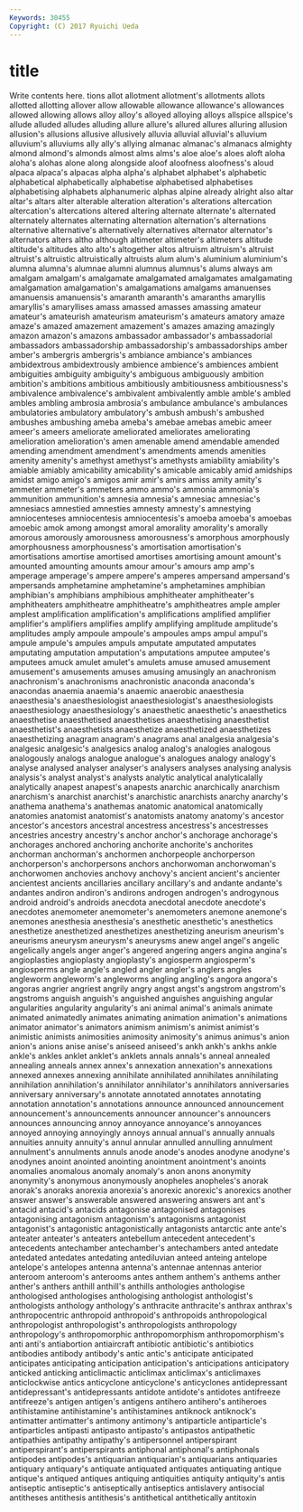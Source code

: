```yaml
---
Keywords: 30455 
Copyright: (C) 2017 Ryuichi Ueda
---
```


# title

Write contents here.
tions allot
allotment allotment's allotments allots allotted allotting allover allow allowable allowance
allowance's allowances allowed allowing allows alloy alloy's alloyed alloying alloys
allspice allspice's allude alluded alludes alluding allure allure's allured allures
alluring allusion allusion's allusions allusive allusively alluvia alluvial alluvial's alluvium
alluvium's alluviums ally ally's allying almanac almanac's almanacs almighty almond
almond's almonds almost alms alms's aloe aloe's aloes aloft aloha
aloha's alohas alone along alongside aloof aloofness aloofness's aloud alpaca
alpaca's alpacas alpha alpha's alphabet alphabet's alphabetic alphabetical alphabetically alphabetise
alphabetised alphabetises alphabetising alphabets alphanumeric alphas alpine already alright also
altar altar's altars alter alterable alteration alteration's alterations altercation altercation's
altercations altered altering alternate alternate's alternated alternately alternates alternating alternation
alternation's alternations alternative alternative's alternatively alternatives alternator alternator's alternators alters
altho although altimeter altimeter's altimeters altitude altitude's altitudes alto alto's
altogether altos altruism altruism's altruist altruist's altruistic altruistically altruists alum
alum's aluminium aluminium's alumna alumna's alumnae alumni alumnus alumnus's alums
always am amalgam amalgam's amalgamate amalgamated amalgamates amalgamating amalgamation amalgamation's
amalgamations amalgams amanuenses amanuensis amanuensis's amaranth amaranth's amaranths amaryllis amaryllis's
amaryllises amass amassed amasses amassing amateur amateur's amateurish amateurism amateurism's
amateurs amatory amaze amaze's amazed amazement amazement's amazes amazing amazingly
amazon amazon's amazons ambassador ambassador's ambassadorial ambassadors ambassadorship ambassadorship's ambassadorships
amber amber's ambergris ambergris's ambiance ambiance's ambiances ambidextrous ambidextrously ambience
ambience's ambiences ambient ambiguities ambiguity ambiguity's ambiguous ambiguously ambition ambition's
ambitions ambitious ambitiously ambitiousness ambitiousness's ambivalence ambivalence's ambivalent ambivalently amble
amble's ambled ambles ambling ambrosia ambrosia's ambulance ambulance's ambulances ambulatories
ambulatory ambulatory's ambush ambush's ambushed ambushes ambushing ameba ameba's amebae
amebas amebic ameer ameer's ameers ameliorate ameliorated ameliorates ameliorating amelioration
amelioration's amen amenable amend amendable amended amending amendment amendment's amendments
amends amenities amenity amenity's amethyst amethyst's amethysts amiability amiability's amiable
amiably amicability amicability's amicable amicably amid amidships amidst amigo amigo's
amigos amir amir's amirs amiss amity amity's ammeter ammeter's ammeters
ammo ammo's ammonia ammonia's ammunition ammunition's amnesia amnesia's amnesiac amnesiac's
amnesiacs amnestied amnesties amnesty amnesty's amnestying amniocenteses amniocentesis amniocentesis's amoeba
amoeba's amoebas amoebic amok among amongst amoral amorality amorality's amorally
amorous amorously amorousness amorousness's amorphous amorphously amorphousness amorphousness's amortisation amortisation's
amortisations amortise amortised amortises amortising amount amount's amounted amounting amounts
amour amour's amours amp amp's amperage amperage's ampere ampere's amperes
ampersand ampersand's ampersands amphetamine amphetamine's amphetamines amphibian amphibian's amphibians amphibious
amphitheater amphitheater's amphitheaters amphitheatre amphitheatre's amphitheatres ample ampler amplest amplification
amplification's amplifications amplified amplifier amplifier's amplifiers amplifies amplify amplifying amplitude
amplitude's amplitudes amply ampoule ampoule's ampoules amps ampul ampul's ampule
ampule's ampules ampuls amputate amputated amputates amputating amputation amputation's amputations
amputee amputee's amputees amuck amulet amulet's amulets amuse amused amusement
amusement's amusements amuses amusing amusingly an anachronism anachronism's anachronisms anachronistic
anaconda anaconda's anacondas anaemia anaemia's anaemic anaerobic anaesthesia anaesthesia's anaesthesiologist
anaesthesiologist's anaesthesiologists anaesthesiology anaesthesiology's anaesthetic anaesthetic's anaesthetics anaesthetise anaesthetised anaesthetises
anaesthetising anaesthetist anaesthetist's anaesthetists anaesthetize anaesthetized anaesthetizes anaesthetizing anagram anagram's
anagrams anal analgesia analgesia's analgesic analgesic's analgesics analog analog's analogies
analogous analogously analogs analogue analogue's analogues analogy analogy's analyse analysed
analyser analyser's analysers analyses analysing analysis analysis's analyst analyst's analysts
analytic analytical analyticalally analytically anapest anapest's anapests anarchic anarchically anarchism
anarchism's anarchist anarchist's anarchistic anarchists anarchy anarchy's anathema anathema's anathemas
anatomic anatomical anatomically anatomies anatomist anatomist's anatomists anatomy anatomy's ancestor
ancestor's ancestors ancestral ancestress ancestress's ancestresses ancestries ancestry ancestry's anchor
anchor's anchorage anchorage's anchorages anchored anchoring anchorite anchorite's anchorites anchorman
anchorman's anchormen anchorpeople anchorperson anchorperson's anchorpersons anchors anchorwoman anchorwoman's anchorwomen
anchovies anchovy anchovy's ancient ancient's ancienter ancientest ancients ancillaries ancillary
ancillary's and andante andante's andantes andiron andiron's andirons androgen androgen's
androgynous android android's androids anecdota anecdotal anecdote anecdote's anecdotes anemometer
anemometer's anemometers anemone anemone's anemones anesthesia anesthesia's anesthetic anesthetic's anesthetics
anesthetize anesthetized anesthetizes anesthetizing aneurism aneurism's aneurisms aneurysm aneurysm's aneurysms
anew angel angel's angelic angelically angels anger anger's angered angering
angers angina angina's angioplasties angioplasty angioplasty's angiosperm angiosperm's angiosperms angle
angle's angled angler angler's anglers angles angleworm angleworm's angleworms angling
angling's angora angora's angoras angrier angriest angrily angry angst angst's
angstrom angstrom's angstroms anguish anguish's anguished anguishes anguishing angular angularities
angularity angularity's ani animal animal's animals animate animated animatedly animates
animating animation animation's animations animator animator's animators animism animism's animist
animist's animistic animists animosities animosity animosity's animus animus's anion anion's
anions anise anise's aniseed aniseed's ankh ankh's ankhs ankle ankle's
ankles anklet anklet's anklets annals annals's anneal annealed annealing anneals
annex annex's annexation annexation's annexations annexed annexes annexing annihilate annihilated
annihilates annihilating annihilation annihilation's annihilator annihilator's annihilators anniversaries anniversary anniversary's
annotate annotated annotates annotating annotation annotation's annotations announce announced announcement
announcement's announcements announcer announcer's announcers announces announcing annoy annoyance annoyance's
annoyances annoyed annoying annoyingly annoys annual annual's annually annuals annuities
annuity annuity's annul annular annulled annulling annulment annulment's annulments annuls
anode anode's anodes anodyne anodyne's anodynes anoint anointed anointing anointment
anointment's anoints anomalies anomalous anomaly anomaly's anon anons anonymity anonymity's
anonymous anonymously anopheles anopheles's anorak anorak's anoraks anorexia anorexia's anorexic
anorexic's anorexics another answer answer's answerable answered answering answers ant
ant's antacid antacid's antacids antagonise antagonised antagonises antagonising antagonism antagonism's
antagonisms antagonist antagonist's antagonistic antagonistically antagonists antarctic ante ante's anteater
anteater's anteaters antebellum antecedent antecedent's antecedents antechamber antechamber's antechambers anted
antedate antedated antedates antedating antediluvian anteed anteing antelope antelope's antelopes
antenna antenna's antennae antennas anterior anteroom anteroom's anterooms antes anthem
anthem's anthems anther anther's anthers anthill anthill's anthills anthologies anthologise
anthologised anthologises anthologising anthologist anthologist's anthologists anthology anthology's anthracite anthracite's
anthrax anthrax's anthropocentric anthropoid anthropoid's anthropoids anthropological anthropologist anthropologist's anthropologists
anthropology anthropology's anthropomorphic anthropomorphism anthropomorphism's anti anti's antiabortion antiaircraft antibiotic
antibiotic's antibiotics antibodies antibody antibody's antic antic's anticipate anticipated anticipates
anticipating anticipation anticipation's anticipations anticipatory anticked anticking anticlimactic anticlimax anticlimax's
anticlimaxes anticlockwise antics anticyclone anticyclone's anticyclones antidepressant antidepressant's antidepressants antidote
antidote's antidotes antifreeze antifreeze's antigen antigen's antigens antihero antihero's antiheroes
antihistamine antihistamine's antihistamines antiknock antiknock's antimatter antimatter's antimony antimony's antiparticle
antiparticle's antiparticles antipasti antipasto antipasto's antipastos antipathetic antipathies antipathy antipathy's
antipersonnel antiperspirant antiperspirant's antiperspirants antiphonal antiphonal's antiphonals antipodes antipodes's antiquarian
antiquarian's antiquarians antiquaries antiquary antiquary's antiquate antiquated antiquates antiquating antique
antique's antiqued antiques antiquing antiquities antiquity antiquity's antis antiseptic antiseptic's
antiseptically antiseptics antislavery antisocial antitheses antithesis antithesis's antithetical antithetically antitoxin
